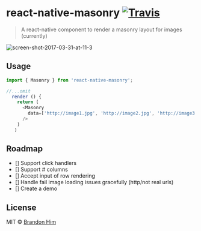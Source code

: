 # react-native-masonry [![Travis](https://img.shields.io/travis/brh55/react-native-masonry.svg?style=flat-square)](https://travis-ci.org/brh55/react-native-masonry)
> A react-native component to render a masonry layout for images (currently)

![screen-shot-2017-03-31-at-11-3](https://cloud.githubusercontent.com/assets/6020066/24564115/a48c07a0-1605-11e7-964d-2293a4b72ee6.png)

## Usage
```js
import { Masonry } from 'react-native-masonry';

//...omit
  render () {
  	return (
  	  <Masonry
        data=['http://image1.jpg', 'http://image2.jpg', 'http://image3.jpg']
      />
    )
   )
```

## Roadmap
- [] Support click handlers
- [] Support # columns
- [] Accept input of row rendering
- [] Handle fail image loading issues gracefully (http/not real urls)
- [] Create a demo

## License
MIT © [Brandon Him](https://github.com/brh55/react-native-masonry)
